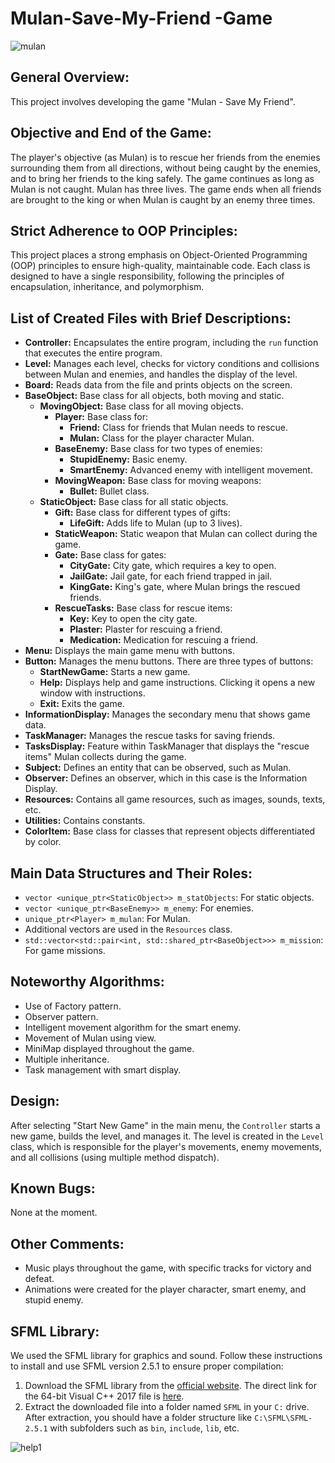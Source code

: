 # Mulan-Save-My-Friend -Game

![mulan](https://github.com/HadasMai/Mulan-Save-My-Friend---Game/assets/154980811/b9ec2f5f-3f40-46be-8001-07c7481b2bdb)

## General Overview:
This project involves developing the game "Mulan - Save My Friend".
## Objective and End of the Game:
The player's objective (as Mulan) is to rescue her friends from the enemies surrounding them from all directions, without being caught by the enemies, and to bring her friends to the king safely. The game continues as long as Mulan is not caught. Mulan has three lives. The game ends when all friends are brought to the king or when Mulan is caught by an enemy three times.

## Strict Adherence to OOP Principles:
This project places a strong emphasis on Object-Oriented Programming (OOP) principles to ensure high-quality, maintainable code. Each class is designed to have a single responsibility, following the principles of encapsulation, inheritance, and polymorphism.

## List of Created Files with Brief Descriptions:

- **Controller:** Encapsulates the entire program, including the `run` function that executes the entire program.
- **Level:** Manages each level, checks for victory conditions and collisions between Mulan and enemies, and handles the display of the level.
- **Board:** Reads data from the file and prints objects on the screen.
- **BaseObject:** Base class for all objects, both moving and static.
  - **MovingObject:** Base class for all moving objects.
    - **Player:** Base class for:
      - **Friend:** Class for friends that Mulan needs to rescue.
      - **Mulan:** Class for the player character Mulan.
    - **BaseEnemy:** Base class for two types of enemies:
      - **StupidEnemy:** Basic enemy.
      - **SmartEnemy:** Advanced enemy with intelligent movement.
    - **MovingWeapon:** Base class for moving weapons:
      - **Bullet:** Bullet class.
  - **StaticObject:** Base class for all static objects.
    - **Gift:** Base class for different types of gifts:
      - **LifeGift:** Adds life to Mulan (up to 3 lives).
    - **StaticWeapon:** Static weapon that Mulan can collect during the game.
    - **Gate:** Base class for gates:
      - **CityGate:** City gate, which requires a key to open.
      - **JailGate:** Jail gate, for each friend trapped in jail.
      - **KingGate:** King's gate, where Mulan brings the rescued friends.
    - **RescueTasks:** Base class for rescue items:
      - **Key:** Key to open the city gate.
      - **Plaster:** Plaster for rescuing a friend.
      - **Medication:** Medication for rescuing a friend.
- **Menu:** Displays the main game menu with buttons.
- **Button:** Manages the menu buttons. There are three types of buttons:
  - **StartNewGame:** Starts a new game.
  - **Help:** Displays help and game instructions. Clicking it opens a new window with instructions.
  - **Exit:** Exits the game.
- **InformationDisplay:** Manages the secondary menu that shows game data.
- **TaskManager:** Manages the rescue tasks for saving friends.
- **TasksDisplay:** Feature within TaskManager that displays the "rescue items" Mulan collects during the game.
- **Subject:** Defines an entity that can be observed, such as Mulan.
- **Observer:** Defines an observer, which in this case is the Information Display.
- **Resources:** Contains all game resources, such as images, sounds, texts, etc.
- **Utilities:** Contains constants.
- **ColorItem:** Base class for classes that represent objects differentiated by color.

## Main Data Structures and Their Roles:
- `vector <unique_ptr<StaticObject>> m_statObjects`: For static objects.
- `vector <unique_ptr<BaseEnemy>> m_enemy`: For enemies.
- `unique_ptr<Player> m_mulan`: For Mulan.
- Additional vectors are used in the `Resources` class.
- `std::vector<std::pair<int, std::shared_ptr<BaseObject>>> m_mission`: For game missions.

## Noteworthy Algorithms:
- Use of Factory pattern.
- Observer pattern.
- Intelligent movement algorithm for the smart enemy.
- Movement of Mulan using view.
- MiniMap displayed throughout the game.
- Multiple inheritance.
- Task management with smart display.

## Design:
After selecting "Start New Game" in the main menu, the `Controller` starts a new game, builds the level, and manages it. The level is created in the `Level` class, which is responsible for the player's movements, enemy movements, and all collisions (using multiple method dispatch).

## Known Bugs:
None at the moment.

## Other Comments:
- Music plays throughout the game, with specific tracks for victory and defeat.
- Animations were created for the player character, smart enemy, and stupid enemy.

## SFML Library:
We used the SFML library for graphics and sound. Follow these instructions to install and use SFML version 2.5.1 to ensure proper compilation:

1. Download the SFML library from the [official website](https://www.sfml-dev.org/download/sfml/2.5.1). The direct link for the 64-bit Visual C++ 2017 file is [here](https://www.sfml-dev.org/files/SFML-2.5.1-windows-vc15-64-bit.zip).
2. Extract the downloaded file into a folder named `SFML` in your `C:` drive. After extraction, you should have a folder structure like `C:\SFML\SFML-2.5.1` with subfolders such as `bin`, `include`, `lib`, etc.

   
![help1](https://github.com/HadasMai/Mulan-Save-My-Friend---Game/assets/154980811/483a3a62-7928-4aba-8d74-56a6473b005f)

